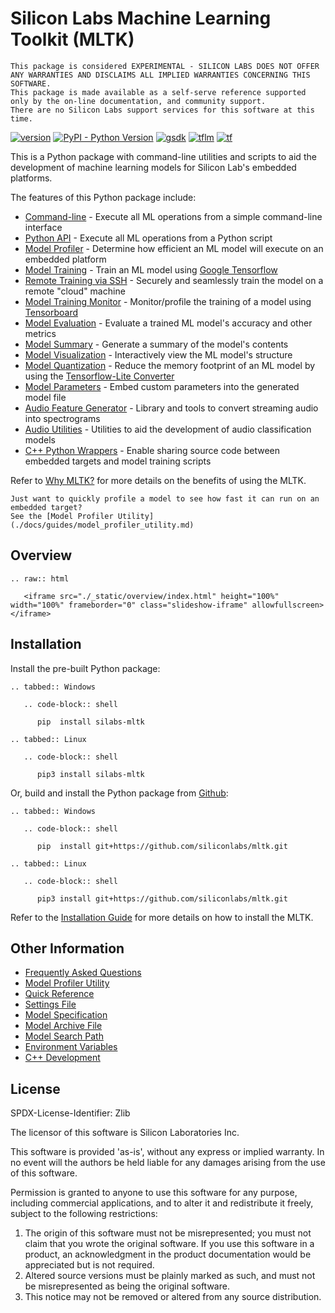 # Silicon Labs Machine Learning Toolkit (MLTK)


```{warning}
This package is considered EXPERIMENTAL - SILICON LABS DOES NOT OFFER ANY WARRANTIES AND DISCLAIMS ALL IMPLIED WARRANTIES CONCERNING THIS SOFTWARE. 
This package is made available as a self-serve reference supported only by the on-line documentation, and community support. 
There are no Silicon Labs support services for this software at this time.
```

<a href="https://siliconlabs.github.io/mltk" target="_blank">![version](https://img.shields.io/badge/MLTK%20Version-0.13.0-red?style=for-the-badge)</a>
<a href="https://pypi.org/project/silabs-mltk" target="_blank">![PyPI - Python Version](https://img.shields.io/pypi/pyversions/silabs-mltk?style=for-the-badge)</a>
<a href="https://github.com/siliconlabs/gecko_sdk/tree/3abe1693dfe8f8968de38efe403cd26d138eeeed" target="_blank">![gsdk](https://img.shields.io/badge/Gecko%20SDK-4.1.3-green?style=for-the-badge)</a>
<a href="https://github.com/tensorflow/tflite-micro/tree/370d7bbc85f72bdb6004a8bfb7e778c271864ee2" target="_blank">![tflm](https://img.shields.io/badge/Tensorflow--Lite%20Micro-November%202022-orange?style=for-the-badge)</a>
<a href="https://www.tensorflow.org/api_docs" target="_blank">![tf](https://img.shields.io/badge/Tensorflow-2.10-yellow?style=for-the-badge)</a>

This is a Python package with command-line utilities and scripts to aid the development 
of machine learning models for Silicon Lab's embedded platforms.

The features of this Python package include:
- [Command-line](./docs/command_line.md) - Execute all ML operations from a simple command-line interface
- [Python API](./docs/python_api/index.md) - Execute all ML operations from a Python script
- [Model Profiler](./docs/guides/model_profiler.md) - Determine how efficient an ML model will execute on an embedded platform
- [Model Training](./docs/guides/model_training.md) - Train an ML model using [Google Tensorflow](https://www.tensorflow.org/)
- [Remote Training via SSH](./docs/guides/model_training_via_ssh.md) - Securely and seamlessly train the model on a remote "cloud" machine
- [Model Training Monitor](./docs/guides/model_training_monitor.md) - Monitor/profile the training of a model using [Tensorboard](https://www.tensorflow.org/tensorboard)
- [Model Evaluation](./docs/guides/model_evaluation.md) - Evaluate a trained ML model's accuracy and other metrics
- [Model Summary](./docs/guides/model_summary.md) - Generate a summary of the model's contents
- [Model Visualization](./docs/guides/model_visualizer.md) - Interactively view the ML model's structure 
- [Model Quantization](./docs/guides/model_quantization.md) - Reduce the memory footprint of an ML model by using the [Tensorflow-Lite Converter](https://www.tensorflow.org/lite/convert)
- [Model Parameters](./docs/guides/model_parameters.md) - Embed custom parameters into the generated model file
- [Audio Feature Generator](./docs/audio/audio_feature_generator.md) - Library and tools to convert streaming audio into spectrograms
- [Audio Utilities](./docs/audio/audio_utilities.md) - Utilities to aid the development of audio classification models
- [C++ Python Wrappers](./docs/cpp_development/wrappers/index.md) - Enable sharing source code between embedded targets and model training scripts


Refer to [Why MLTK?](./docs/why_mltk.md) for more details on the benefits of using the MLTK.

```{hint} 
Just want to quickly profile a model to see how fast it can run on an embedded target?  
See the [Model Profiler Utility](./docs/guides/model_profiler_utility.md)
```


## Overview

```{eval-rst}
.. raw:: html

   <iframe src="./_static/overview/index.html" height="100%" width="100%" frameborder="0" class="slideshow-iframe" allowfullscreen></iframe>
```


## Installation

Install the pre-built Python package:

```{eval-rst}
.. tabbed:: Windows

   .. code-block:: shell

      pip  install silabs-mltk

.. tabbed:: Linux

   .. code-block:: shell

      pip3 install silabs-mltk

```


Or, build and install the Python package from [Github](https://github.com/siliconlabs/mltk):

```{eval-rst}
.. tabbed:: Windows

   .. code-block:: shell

      pip  install git+https://github.com/siliconlabs/mltk.git

.. tabbed:: Linux

   .. code-block:: shell

      pip3 install git+https://github.com/siliconlabs/mltk.git
```

Refer to the [Installation Guide](./docs/installation.md) for more details on how to install the MLTK.


## Other Information

- [Frequently Asked Questions](./docs/faq/index.md)
- [Model Profiler Utility](./docs/guides/model_profiler_utility.md)
- [Quick Reference](./docs/other/quick_reference.md)
- [Settings File](./docs/other/settings_file.md)
- [Model Specification](./docs/guides/model_specification.md)
- [Model Archive File](./docs/guides/model_archive.md)
- [Model Search Path](./docs/guides/model_search_path.md)
- [Environment Variables](./docs/other/environment_variables.md)
- [C++ Development](./docs/cpp_development/index.md)

## License

SPDX-License-Identifier: Zlib

The licensor of this software is Silicon Laboratories Inc.

This software is provided 'as-is', without any express or implied
warranty. In no event will the authors be held liable for any damages
arising from the use of this software.

Permission is granted to anyone to use this software for any purpose,
including commercial applications, and to alter it and redistribute it
freely, subject to the following restrictions:

1. The origin of this software must not be misrepresented; you must not
   claim that you wrote the original software. If you use this software
   in a product, an acknowledgment in the product documentation would be
   appreciated but is not required.
2. Altered source versions must be plainly marked as such, and must not be
   misrepresented as being the original software.
3. This notice may not be removed or altered from any source distribution.